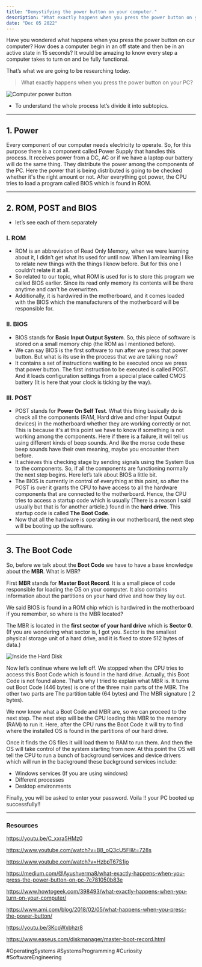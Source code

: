 ```yaml
---
title: "Demystifying the power button on your computer."
description: "What exactly happens when you press the power button on your computer?"
date: "Dec 05 2022"
---
```


Have you wondered what happens when you press the power button on our computer? How does a computer begin in an off state and then be in an active state in 15 seconds? It would be amazing to know every step a computer takes to turn on and be fully functional.

That’s what we are going to be researching today.

> What exactly happens when you press the power button on your PC?

![Computer power button](https://miro.medium.com/v2/resize:fit:720/format:webp/0*CHaF_0FJOVoTMPrn)

- To understand the whole process let’s divide it into subtopics.

---

## 1. Power

Every component of our computer needs electricity to operate. So, for this purpose there is a component called Power Supply that handles this process. It receives power from a DC, AC or if we have a laptop our battery will do the same thing. They distribute the power among the components of the PC. Here the power that is being distributed is going to be checked whether it's the right amount or not. After everything got power, the CPU tries to load a program called BIOS which is found in ROM.

---

## 2. ROM, POST and BIOS

- let’s see each of them separately

### I. ROM

- ROM is an abbreviation of Read Only Memory, when we were learning about it, I didn’t get what its used for until now. When I am learning I like to relate new things with the things I know before. But for this one I couldn’t relate it at all.
- So related to our topic, what ROM is used for is to store this program we called BIOS earlier. Since its read only memory its contents will be there anytime and can't be overwritten.
- Additionally, it is hardwired in the motherboard, and it comes loaded with the BIOS which the manufacturers of the motherboard will be responsible for.

### II. BIOS

- BIOS stands for **Basic Input Output System**. So, this piece of software is stored on a small memory chip (the ROM as I mentioned before).
- We can say BIOS is the first software to run after we press that power button. But what is its use in the process that we are talking now?
- It contains a set of instructions waiting to be executed once we press that power button. The first instruction to be executed is called POST. And it loads configuration settings from a special place called CMOS battery (It is here that your clock is ticking by the way).

### III. POST

- POST stands for **Power On Self Test**. What this thing basically do is check all the components (RAM, Hard drive and other Input Output devices) in the motherboard whether they are working correctly or not. This is because it's at this point we have to know if something is not working among the components. Here if there is a failure, it will tell us using different kinds of beep sounds. And like the morse code these beep sounds have their own meaning, maybe you encounter them before.
- It achieves this checking stage by sending signals using the System Bus to the components. So, if all the components are functioning normally the next step begins. Here let’s talk about BIOS a little bit.
- The BIOS is currently in control of everything at this point, so after the POST is over it grants the CPU to have access to all the hardware components that are connected to the motherboard. Hence, the CPU tries to access a startup code which is usually (There is a reason I said usually but that is for another article.) found in the **hard drive**. This startup code is called **The Boot Code**.
- Now that all the hardware is operating in our motherboard, the next step will be booting up the software.

---

## 3. The Boot Code

So, before we talk about the **Boot Code** we have to have a base knowledge about the **MBR**. What is MBR?

First **MBR** stands for **Master Boot Record**. It is a small piece of code responsible for loading the OS on your computer. It also contains information about the partitions on your hard drive and how they lay out.

We said BIOS is found in a ROM chip which is hardwired in the motherboard if you remember, so where is the MBR located?

The MBR is located in the **first sector of your hard drive** which is **Sector 0**. (If you are wondering what sector is, I got you. Sector is the smallest physical storage unit of a hard drive, and it is fixed to store 512 bytes of data.)

![Inside the Hard Disk](https://miro.medium.com/v2/resize:fit:640/format:webp/1*p8kG5E2HsR8VCQUslHbk2w.png)

Now let’s continue where we left off. We stopped when the CPU tries to access this Boot Code which is found in the hard drive. Actually, this Boot Code is not found alone. That’s why I tried to explain what MBR is. It turns out Boot Code (446 bytes) is one of the three main parts of the MBR. The other two parts are The partition table (64 bytes) and The MBR signature ( 2 bytes).

We now know what a Boot Code and MBR are, so we can proceed to the next step. The next step will be the CPU loading this MBR to the memory (RAM) to run it. Here, after the CPU runs the Boot Code it will try to find where the installed OS is found in the partitions of our hard drive.

Once it finds the OS files it will load them to RAM to run them. And then the OS will take control of the system starting from now. At this point the OS will tell the CPU to run a bunch of background services and device drivers which will run in the background these background services include:

- Windows services (If you are using windows)
- Different processes
- Desktop environments

Finally, you will be asked to enter your password. Voila !! your PC booted up successfully!!

---

### Resources

https://youtu.be/C_xxra5HMz0

https://www.youtube.com/watch?v=B8_oQ3cU5FI&t=728s

https://www.youtube.com/watch?v=HzbpT67S1jo

https://medium.com/@Ayushverma8/what-exactly-happens-when-you-press-the-power-button-on-pc-7c781050b83e

https://www.howtogeek.com/398493/what-exactly-happens-when-you-turn-on-your-computer/

https://www.ami.com/blog/2018/02/05/what-happens-when-you-press-the-power-button/

https://youtu.be/3KcpWxbhzr8

https://www.easeus.com/diskmanager/master-boot-record.html

#OperatingSystems #SystemsProgramming #Curiosity #SoftwareEngineering
